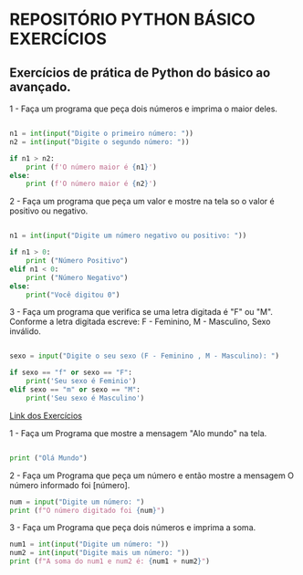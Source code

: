 # REPOSITÓRIO PYTHON BÁSICO EXERCÍCIOS

## Exercícios de prática de Python do básico ao avançado.

1 - Faça um programa que peça dois números e imprima o maior deles.

~~~python

n1 = int(input("Digite o primeiro número: "))
n2 = int(input("Digite o segundo número: "))

if n1 > n2:
    print (f'O número maior é {n1}')
else:
    print (f'O número maior é {n2}')
~~~

2 - Faça um programa que peça um valor e mostre na tela so o valor é positivo ou negativo.

~~~python

n1 = int(input("Digite um número negativo ou positivo: "))

if n1 > 0:
    print ("Número Positivo")
elif n1 < 0:
    print ("Número Negativo")
else:
    print("Você digitou 0")
~~~

3 -  Faça um programa que verifica se uma letra digitada é "F" ou "M". Conforme a letra digitada escreve: F - Feminino, M - Masculino, Sexo inválido.

~~~python

sexo = input("Digite o seu sexo (F - Feminino , M - Masculino): ")

if sexo == "f" or sexo == "F":
    print('Seu sexo é Feminio')
elif sexo == "m" or sexo == "M":
    print('Seu sexo é Masculino')

~~~

[Link dos Exercícios](https://wiki.python.org.br/EstruturaSequencial)

1 - Faça um Programa que mostre a mensagem "Alo mundo" na tela.

~~~python

print ("Olá Mundo")

~~~

2 - Faça um Programa que peça um número e então mostre a mensagem O número informado foi [número].

~~~python
num = input("Digite um número: ")
print (f"O número digitado foi {num}")

~~~

3 - Faça um Programa que peça dois números e imprima a soma.

~~~python
num1 = int(input("Digite um número: "))
num2 = int(input("Digite mais um número: "))
print (f"A soma do num1 e num2 é: {num1 + num2}")

~~~

